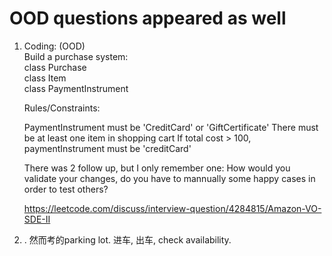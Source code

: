 # OOD questions appeared as well
1. Coding: (OOD)  
    Build a purchase system:  
        class Purchase  
        class Item  
        class PaymentInstrument        
   
    Rules/Constraints:
    
    PaymentInstrument must be 'CreditCard' or 'GiftCertificate'
    There must be at least one item in shopping cart
    If total cost > 100, paymentInstrument must be 'creditCard'
    
    There was 2 follow up, but I only remember one: How would you validate your changes, do you have to mannually some happy cases in order to test others?
    
    https://leetcode.com/discuss/interview-question/4284815/Amazon-VO-SDE-II
1. . 然而考的parking lot. 进车, 出车, check availability.
